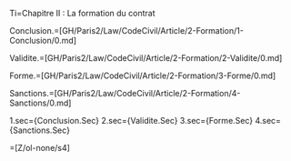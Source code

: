 Ti=Chapitre II : La formation du contrat

Conclusion.=[GH/Paris2/Law/CodeCivil/Article/2-Formation/1-Conclusion/0.md]

Validite.=[GH/Paris2/Law/CodeCivil/Article/2-Formation/2-Validite/0.md]

Forme.=[GH/Paris2/Law/CodeCivil/Article/2-Formation/3-Forme/0.md]

Sanctions.=[GH/Paris2/Law/CodeCivil/Article/2-Formation/4-Sanctions/0.md]

1.sec={Conclusion.Sec}
2.sec={Validite.Sec}
3.sec={Forme.Sec}
4.sec={Sanctions.Sec}

=[Z/ol-none/s4]